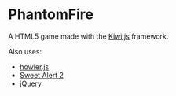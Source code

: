 # PhantomFire
A HTML5 game made with the [Kiwi.js](http://www.kiwijs.org/) framework.

Also uses:
* [howler.js](https://howlerjs.com/)
* [Sweet Alert 2](https://limonte.github.io/sweetalert2/)
* [jQuery](https://jquery.com/)
